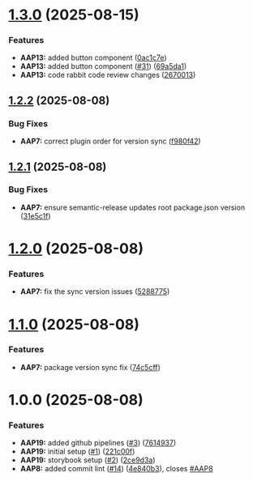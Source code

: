# [1.3.0](https://github.com/marvin-aroza/quanta-kit-angular/compare/v1.2.2...v1.3.0) (2025-08-15)


### Features

* **AAP13:** added button component ([0ac1c7e](https://github.com/marvin-aroza/quanta-kit-angular/commit/0ac1c7ec564e9d826ee5589d806c07df36dc0b7f))
* **AAP13:** added button component ([#31](https://github.com/marvin-aroza/quanta-kit-angular/issues/31)) ([69a5da1](https://github.com/marvin-aroza/quanta-kit-angular/commit/69a5da1faa9fc7a71af3ce20204daae05b8acb6e))
* **AAP13:** code rabbit code review changes ([2670013](https://github.com/marvin-aroza/quanta-kit-angular/commit/2670013ad38250bb1ac13808eeea07241f678b6b))

## [1.2.2](https://github.com/marvin-aroza/quanta-kit-angular/compare/v1.2.1...v1.2.2) (2025-08-08)


### Bug Fixes

* **AAP7:** correct plugin order for version sync ([f980f42](https://github.com/marvin-aroza/quanta-kit-angular/commit/f980f4221bd616ded585cfa23b7ed4286dfe0d7c))

## [1.2.1](https://github.com/marvin-aroza/quanta-kit-angular/compare/v1.2.0...v1.2.1) (2025-08-08)


### Bug Fixes

* **AAP7:** ensure semantic-release updates root package.json version ([31e5c1f](https://github.com/marvin-aroza/quanta-kit-angular/commit/31e5c1f7971864b67d45bfbea60b82a4a47643aa))

# [1.2.0](https://github.com/marvin-aroza/quanta-kit-angular/compare/v1.1.0...v1.2.0) (2025-08-08)


### Features

* **AAP7:** fix the sync version issues ([5288775](https://github.com/marvin-aroza/quanta-kit-angular/commit/5288775a7649a5d08e18eba2eaaa6ce2835bb7e0))

# [1.1.0](https://github.com/marvin-aroza/quanta-kit-angular/compare/v1.0.0...v1.1.0) (2025-08-08)


### Features

* **AAP7:** package version sync fix ([74c5cff](https://github.com/marvin-aroza/quanta-kit-angular/commit/74c5cff72730a745ecba0002a8526b29382286c3))

# 1.0.0 (2025-08-08)


### Features

* **AAP19:** added github pipelines ([#3](https://github.com/marvin-aroza/quanta-kit-angular/issues/3)) ([7614937](https://github.com/marvin-aroza/quanta-kit-angular/commit/7614937f9e00a29fac0d1315546a203bb7c20007))
* **AAP19:** initial setup ([#1](https://github.com/marvin-aroza/quanta-kit-angular/issues/1)) ([221c00f](https://github.com/marvin-aroza/quanta-kit-angular/commit/221c00fb925708276f649ea3665d5c55f677f361))
* **AAP19:** storybook setup ([#2](https://github.com/marvin-aroza/quanta-kit-angular/issues/2)) ([2ce9d3a](https://github.com/marvin-aroza/quanta-kit-angular/commit/2ce9d3a8cef5871b01b9b7f94802e22600855b5a))
* **AAP8:** added commit lint ([#14](https://github.com/marvin-aroza/quanta-kit-angular/issues/14)) ([4e840b3](https://github.com/marvin-aroza/quanta-kit-angular/commit/4e840b38fd7e1d8c0bbb06c5c72d93653a19e4e6)), closes [#AAP8](https://github.com/marvin-aroza/quanta-kit-angular/issues/AAP8)
